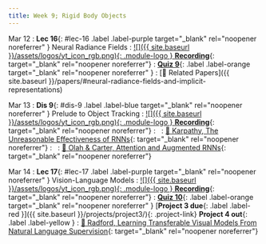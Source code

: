 ```yaml
---
title: Week 9; Rigid Body Objects
---
```



Mar 12
: **Lec 16**{: #lec-16 .label .label-purple target="_blank" rel="noopener noreferrer" } Neural Radiance Fields
  : [![]({{ site.baseurl }}/assets/logos/yt_icon_rgb.png){: .module-logo } **Recording**](https://leccap.engin.umich.edu/leccap/player/r/buWiR2){: target="_blank" rel="noopener noreferrer"}
: [**Quiz 9**](https://www.gradescope.com/courses/704549/){: .label .label-orange target="_blank" rel="noopener noreferrer" } 
  : [📃 Related Papers]({{ site.baseurl }}/papers/#neural-radiance-fields-and-implicit-representations)


Mar 13
: **Dis 9**{: #dis-9 .label .label-blue target="_blank" rel="noopener noreferrer" } Prelude to Object Tracking
  : [![]({{ site.baseurl }}/assets/logos/yt_icon_rgb.png){: .module-logo } **Recording**](https://leccap.engin.umich.edu/leccap/player/r/2zC2OY){: target="_blank" rel="noopener noreferrer"}
: &nbsp;
  : [📖 Karpathy, The Unreasonable Effectiveness of RNNs](http://karpathy.github.io/2015/05/21/rnn-effectiveness/){: target="_blank" rel="noopener noreferrer"}
: &nbsp;
  : [📖 Olah & Carter, Attention and Augmented RNNs](https://distill.pub/2016/augmented-rnns/){: target="_blank" rel="noopener noreferrer"}


Mar 14
: **Lec 17**{: #lec-17 .label .label-purple target="_blank" rel="noopener noreferrer" } Vision-Language Models
  : [![]({{ site.baseurl }}/assets/logos/yt_icon_rgb.png){: .module-logo } **Recording**](https://leccap.engin.umich.edu/leccap/player/r/IozCFR){: target="_blank" rel="noopener noreferrer"}
: [**Quiz 10**](https://www.gradescope.com/courses/704549/){: .label .label-orange target="_blank" rel="noopener noreferrer" } [**Project 3 due**{: .label .label-red }]({{ site.baseurl }}/projects/project3/){: .project-link} **Project 4 out**{: .label .label-yellow }
  : [📖 Radford, Learning Transferable Visual Models From Natural Language Supervision](https://arxiv.org/abs/2103.00020){: target="_blank" rel="noopener noreferrer"}

